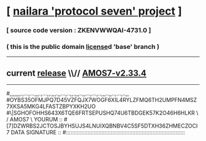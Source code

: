 
# [ [nailara 'protocol seven' project](http://nailara.network/) ]

### [ source code version : ZKENVWWQAI-4731.0 ]

### ( this is the public domain [license](../license)d 'base' branch )
---
## current [release](https://github.com/nailara-technologies/protocol-7/releases) \\\\// [AMOS7-v2.33.4](https://github.com/nailara-technologies/protocol-7/releases/tag/AMOS7-v2.33.4)
---

#,,,,,,,.,...,...,,,.,...,,.,,,.,,...,..,,.,,,..,,...,...,..,,,..,,..,...,..,,
#OYBS35OFMJPQ7D45VZFQJX7WOGF6XIL4RYLZFMQ6TH2UMPFN4MSZ7XKSA5MKG4LFASTZBPYXKH2UO
#\\\|SGHOFOHHS643X6TQE6FRTSEPUSHQ74U6TBDGEK57K2O46H6HLKR \ / AMOS7 \ YOURUM ::
#\[7]DZWRBS2JCTOSJBYHSUJS4LNUIXQBNBV4C5SF5DTXH36ZHMECZOCI 7  DATA SIGNATURE ::
#:::::::::::::::::::::::::::::::::::::::::::::::::::::::::::::::::::::::::::::
